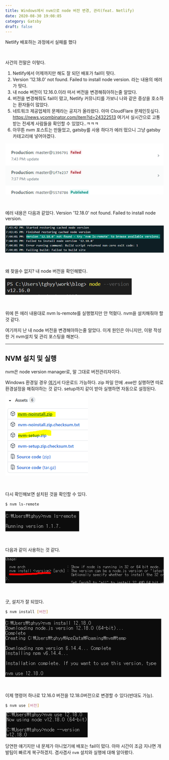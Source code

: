 ```yaml
---
title: Windows에서 nvm으로 node 버전 변경, 관리(feat. Netlify)
date: 2020-08-30 19:08:85
category: Gatsby
draft: false
---
```






Netlify 배포하는 과정에서 실패를 했다

<br/>

사건의 전말은 이렇다.

1. Netlify에서 어제까지만 해도 잘 되던 배포가 fail이 떳다.
2. Version '12.18.0' not found. Failed to install node version. 라는 내용의 에러가 떳다.
3. 내 node 버전이 12.16.0.이라 떠서 버전을 변경해줘야하는줄 알았다.
4. 버전을 변경해줘도 fail이 떴고, Netlify 커뮤니티를 가보니 나와 같은 증상을 호소하는 환자들이 많았다.
5. 네트워크 제공업체의 문제라는 공지가 올라왔다. 아마 CloudFlare 문제인듯싶다. https://news.ycombinator.com/item?id=24322513 여기서 실시간으로 고통 받는 전세계 사람들을 확인할 수 있었다..ㅋㅋㅋ
6. 아무튼 nvm 포스트는 만들었고, gatsby를 사용 하다가 에러 떴으니 그냥 gatsby 카테고리에 넣어야겠다.

![image-20200830194923572](nvm.assets/image-20200830194923572.png)

<br/>

에러 내용은 다음과 같았다.  Version '12.18.0' not found. Failed to install node version.

![image-20200830195057605](nvm.assets/image-20200830195057605.png)

<br/>

왜 찾을수 없지? 내 node 버전을 확인해봤다.

![image-20200830195133567](nvm.assets/image-20200830195133567.png)

<br/>

위에 뜬 에러 내용대로 nvm ls-remote를 실행했지만 안 먹혔다. nvm을 설치해줘야 할 것 같다.

여기까지 난 내 node 버전을 변경해야하는줄 알았다. 이게 원인은 아니지만, 이왕 작성한 거 nvm설치 및 관리 포스팅을 해본다.

---

## NVM 설치 및 실행

nvm은 node version manager로, 말 그대로 버전관리자이다. 

Windows 환경일 경우 [여기](https://github.com/coreybutler/nvm-windows/releases)서 다운로드 가능하다. zip 파일 안에 .exe만 실행하면 따로 환경설정을 해줘야하는 것 같다. setup까지 같이 받아 실행하면 자동으로 설정된다.

![image-20200830201347734](nvm.assets/image-20200830201347734.png)

<br/>

다시 확인해보면 설치된 것을 확인할 수 있다.

```sh
$ nvm ls-remote
```



![image-20200830201454227](nvm.assets/image-20200830201454227.png)

<br/>

다음과 같이 사용하는 것 같다.

![image-20200830201654032](nvm.assets/image-20200830201654032.png)

<br/>

굿, 설치가 잘 되었다.

```sh
$ nvm install [버전]
```



![image-20200830201855439](nvm.assets/image-20200830201855439.png)

<br/>

이제 명령어 하나로 12.16.0 버전을 12.18.0버전으로 변경할 수 있다(반대도 가능).

```sh
$ nvm use [버전]
```

![image-20200830211233778](nvm.assets/image-20200830211233778.png)

당연한 얘기지만 내 문제가 아니었기에 배포는 fail이 떴다. 아마 시간이 조금 지나면 개발팀이 빠르게 복구하겠지. 겸사겸사 `nvm` 설치와 실행에 대해 알아봤다.